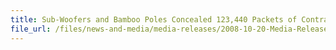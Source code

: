 ```yaml
---
title: Sub-Woofers and Bamboo Poles Concealed 123,440 Packets of Contraband Cigarettes, Two Men Arrested
file_url: /files/news-and-media/media-releases/2008-10-20-Media-Release-subwooferspoles.pdf
---
```

